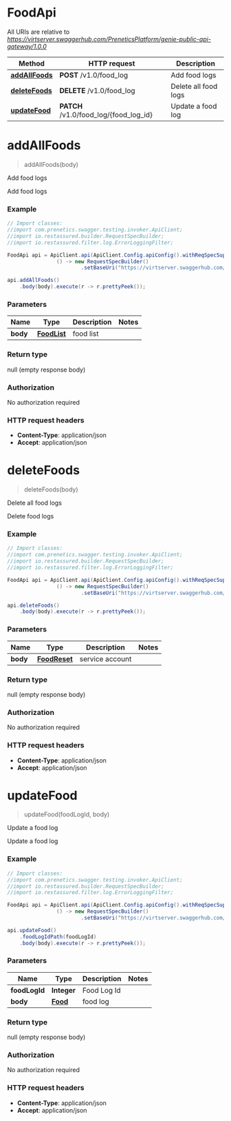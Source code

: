 # FoodApi

All URIs are relative to *https://virtserver.swaggerhub.com/PreneticsPlatform/genie-public-api-gateway/1.0.0*

Method | HTTP request | Description
------------- | ------------- | -------------
[**addAllFoods**](FoodApi.md#addAllFoods) | **POST** /v1.0/food_log | Add food logs
[**deleteFoods**](FoodApi.md#deleteFoods) | **DELETE** /v1.0/food_log | Delete all food logs
[**updateFood**](FoodApi.md#updateFood) | **PATCH** /v1.0/food_log/{food_log_id} | Update a food log


<a name="addAllFoods"></a>
# **addAllFoods**
> addAllFoods(body)

Add food logs

Add food logs

### Example
```java
// Import classes:
//import com.prenetics.swagger.testing.invoker.ApiClient;
//import io.restassured.builder.RequestSpecBuilder;
//import io.restassured.filter.log.ErrorLoggingFilter;

FoodApi api = ApiClient.api(ApiClient.Config.apiConfig().withReqSpecSupplier(
                () -> new RequestSpecBuilder()
                        .setBaseUri("https://virtserver.swaggerhub.com/PreneticsPlatform/genie-public-api-gateway/1.0.0"))).food();

api.addAllFoods()
    .body(body).execute(r -> r.prettyPeek());
```

### Parameters

Name | Type | Description  | Notes
------------- | ------------- | ------------- | -------------
 **body** | [**FoodList**](FoodList.md)| food list |

### Return type

null (empty response body)

### Authorization

No authorization required

### HTTP request headers

 - **Content-Type**: application/json
 - **Accept**: application/json

<a name="deleteFoods"></a>
# **deleteFoods**
> deleteFoods(body)

Delete all food logs

Delete food logs

### Example
```java
// Import classes:
//import com.prenetics.swagger.testing.invoker.ApiClient;
//import io.restassured.builder.RequestSpecBuilder;
//import io.restassured.filter.log.ErrorLoggingFilter;

FoodApi api = ApiClient.api(ApiClient.Config.apiConfig().withReqSpecSupplier(
                () -> new RequestSpecBuilder()
                        .setBaseUri("https://virtserver.swaggerhub.com/PreneticsPlatform/genie-public-api-gateway/1.0.0"))).food();

api.deleteFoods()
    .body(body).execute(r -> r.prettyPeek());
```

### Parameters

Name | Type | Description  | Notes
------------- | ------------- | ------------- | -------------
 **body** | [**FoodReset**](FoodReset.md)| service account |

### Return type

null (empty response body)

### Authorization

No authorization required

### HTTP request headers

 - **Content-Type**: application/json
 - **Accept**: application/json

<a name="updateFood"></a>
# **updateFood**
> updateFood(foodLogId, body)

Update a food log

Update a food log

### Example
```java
// Import classes:
//import com.prenetics.swagger.testing.invoker.ApiClient;
//import io.restassured.builder.RequestSpecBuilder;
//import io.restassured.filter.log.ErrorLoggingFilter;

FoodApi api = ApiClient.api(ApiClient.Config.apiConfig().withReqSpecSupplier(
                () -> new RequestSpecBuilder()
                        .setBaseUri("https://virtserver.swaggerhub.com/PreneticsPlatform/genie-public-api-gateway/1.0.0"))).food();

api.updateFood()
    .foodLogIdPath(foodLogId)
    .body(body).execute(r -> r.prettyPeek());
```

### Parameters

Name | Type | Description  | Notes
------------- | ------------- | ------------- | -------------
 **foodLogId** | **Integer**| Food Log Id |
 **body** | [**Food**](Food.md)| food log |

### Return type

null (empty response body)

### Authorization

No authorization required

### HTTP request headers

 - **Content-Type**: application/json
 - **Accept**: application/json

